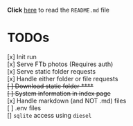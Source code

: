 **Click** [here](README.md) to read the `README.md` file
# TODOs
[x] Init run  
[x] Serve FTb photos (Requires auth)  
[x] Serve static folder requests  
[x] Handle either folder or file requests  
~~[ ] Download static folder  ****~~  
~~[ ] System information in index page~~  
[x] Handle markdown (and NOT .md) files  
[ ] .env files  
[] `sqlite` access using `diesel`  
